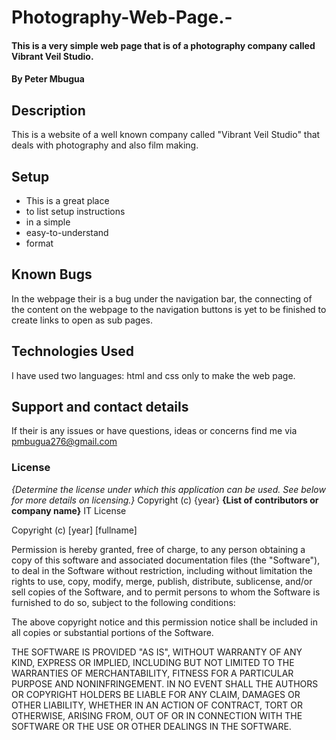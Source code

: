 


# Photography-Web-Page.-
#### This is a very simple web page that is of a photography company called Vibrant Veil Studio.
#### By **Peter Mbugua**
## Description
This is a website of a well known company called "Vibrant Veil Studio" that deals with photography and also film making.
## Setup
* This is a great place
* to list setup instructions
* in a simple
* easy-to-understand
* format

## Known Bugs
In the webpage their is a bug under the navigation bar, the connecting of the content on the webpage to the navigation buttons is yet to be finished to create links to open as sub pages.
## Technologies Used
I have used two languages: html and css only to make the web page.
## Support and contact details
If their is any issues or have questions, ideas or concerns find me via pmbugua276@gmail.com
### License
*{Determine the license under which this application can be used.  See below for more details on licensing.}*
Copyright (c) {year} **{List of contributors or company name}**
IT License

Copyright (c) [year] [fullname]

Permission is hereby granted, free of charge, to any person obtaining a copy
of this software and associated documentation files (the "Software"), to deal
in the Software without restriction, including without limitation the rights
to use, copy, modify, merge, publish, distribute, sublicense, and/or sell
copies of the Software, and to permit persons to whom the Software is
furnished to do so, subject to the following conditions:

The above copyright notice and this permission notice shall be included in all
copies or substantial portions of the Software.

THE SOFTWARE IS PROVIDED "AS IS", WITHOUT WARRANTY OF ANY KIND, EXPRESS OR
IMPLIED, INCLUDING BUT NOT LIMITED TO THE WARRANTIES OF MERCHANTABILITY,
FITNESS FOR A PARTICULAR PURPOSE AND NONINFRINGEMENT. IN NO EVENT SHALL THE
AUTHORS OR COPYRIGHT HOLDERS BE LIABLE FOR ANY CLAIM, DAMAGES OR OTHER
LIABILITY, WHETHER IN AN ACTION OF CONTRACT, TORT OR OTHERWISE, ARISING FROM,
OUT OF OR IN CONNECTION WITH THE SOFTWARE OR THE USE OR OTHER DEALINGS IN THE
SOFTWARE.
